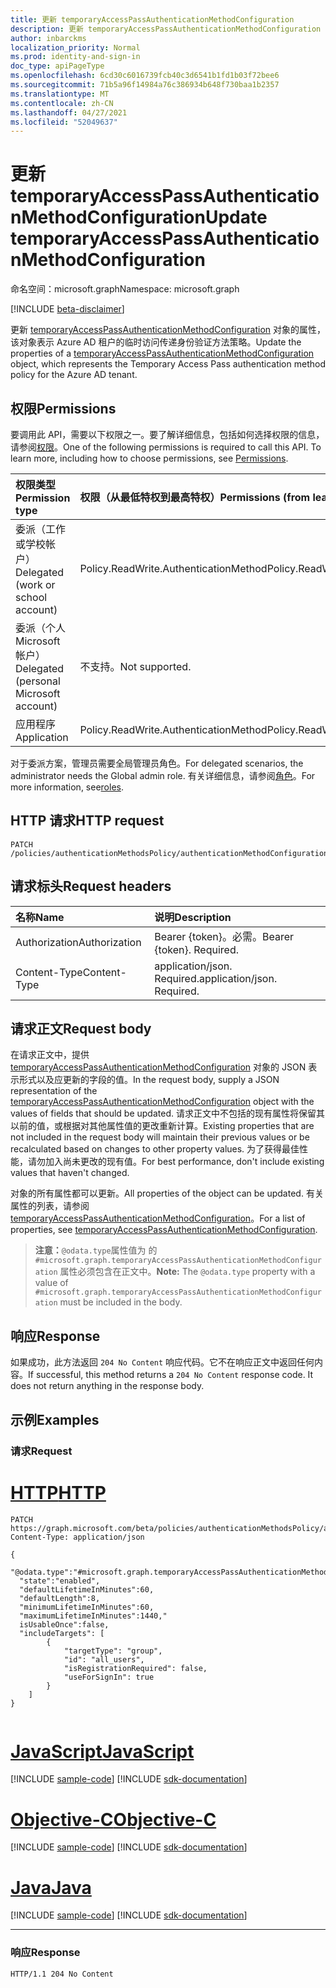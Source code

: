 ```yaml
---
title: 更新 temporaryAccessPassAuthenticationMethodConfiguration
description: 更新 temporaryAccessPassAuthenticationMethodConfiguration 对象的属性。
author: inbarckms
localization_priority: Normal
ms.prod: identity-and-sign-in
doc_type: apiPageType
ms.openlocfilehash: 6cd30c6016739fcb40c3d6541b1fd1b03f72bee6
ms.sourcegitcommit: 71b5a96f14984a76c386934b648f730baa1b2357
ms.translationtype: MT
ms.contentlocale: zh-CN
ms.lasthandoff: 04/27/2021
ms.locfileid: "52049637"
---
```

# <a name="update-temporaryaccesspassauthenticationmethodconfiguration"></a><span data-ttu-id="e35c3-103">更新 temporaryAccessPassAuthenticationMethodConfiguration</span><span class="sxs-lookup"><span data-stu-id="e35c3-103">Update temporaryAccessPassAuthenticationMethodConfiguration</span></span>
<span data-ttu-id="e35c3-104">命名空间：microsoft.graph</span><span class="sxs-lookup"><span data-stu-id="e35c3-104">Namespace: microsoft.graph</span></span>

[!INCLUDE [beta-disclaimer](../../includes/beta-disclaimer.md)]

<span data-ttu-id="e35c3-105">更新 [temporaryAccessPassAuthenticationMethodConfiguration](../resources/temporaryaccesspassauthenticationmethodconfiguration.md) 对象的属性，该对象表示 Azure AD 租户的临时访问传递身份验证方法策略。</span><span class="sxs-lookup"><span data-stu-id="e35c3-105">Update the properties of a [temporaryAccessPassAuthenticationMethodConfiguration](../resources/temporaryaccesspassauthenticationmethodconfiguration.md) object,  which represents the Temporary Access Pass authentication method policy for the Azure AD tenant.</span></span>

## <a name="permissions"></a><span data-ttu-id="e35c3-106">权限</span><span class="sxs-lookup"><span data-stu-id="e35c3-106">Permissions</span></span>
<span data-ttu-id="e35c3-p101">要调用此 API，需要以下权限之一。要了解详细信息，包括如何选择权限的信息，请参阅[权限](/graph/permissions-reference)。</span><span class="sxs-lookup"><span data-stu-id="e35c3-p101">One of the following permissions is required to call this API. To learn more, including how to choose permissions, see [Permissions](/graph/permissions-reference).</span></span>

|<span data-ttu-id="e35c3-109">权限类型</span><span class="sxs-lookup"><span data-stu-id="e35c3-109">Permission type</span></span>|<span data-ttu-id="e35c3-110">权限（从最低特权到最高特权）</span><span class="sxs-lookup"><span data-stu-id="e35c3-110">Permissions (from least to most privileged)</span></span>|
|:---|:---|
|<span data-ttu-id="e35c3-111">委派（工作或学校帐户）</span><span class="sxs-lookup"><span data-stu-id="e35c3-111">Delegated (work or school account)</span></span>|<span data-ttu-id="e35c3-112">Policy.ReadWrite.AuthenticationMethod</span><span class="sxs-lookup"><span data-stu-id="e35c3-112">Policy.ReadWrite.AuthenticationMethod</span></span>|
|<span data-ttu-id="e35c3-113">委派（个人 Microsoft 帐户）</span><span class="sxs-lookup"><span data-stu-id="e35c3-113">Delegated (personal Microsoft account)</span></span>|<span data-ttu-id="e35c3-114">不支持。</span><span class="sxs-lookup"><span data-stu-id="e35c3-114">Not supported.</span></span>|
|<span data-ttu-id="e35c3-115">应用程序</span><span class="sxs-lookup"><span data-stu-id="e35c3-115">Application</span></span>|<span data-ttu-id="e35c3-116">Policy.ReadWrite.AuthenticationMethod</span><span class="sxs-lookup"><span data-stu-id="e35c3-116">Policy.ReadWrite.AuthenticationMethod</span></span>|

 <span data-ttu-id="e35c3-117">对于委派方案，管理员需要全局管理员角色。</span><span class="sxs-lookup"><span data-stu-id="e35c3-117">For delegated scenarios, the administrator needs the Global admin role.</span></span> <span data-ttu-id="e35c3-118">有关详细信息，请参阅[角色](/azure/active-directory/users-groups-roles/directory-assign-admin-roles#available-roles)。</span><span class="sxs-lookup"><span data-stu-id="e35c3-118">For more information, see[roles](/azure/active-directory/users-groups-roles/directory-assign-admin-roles#available-roles).</span></span>


## <a name="http-request"></a><span data-ttu-id="e35c3-119">HTTP 请求</span><span class="sxs-lookup"><span data-stu-id="e35c3-119">HTTP request</span></span>

<!-- {
  "blockType": "ignored"
}
-->
``` http
PATCH /policies/authenticationMethodsPolicy/authenticationMethodConfigurations/TemporaryAccessPass
```

## <a name="request-headers"></a><span data-ttu-id="e35c3-120">请求标头</span><span class="sxs-lookup"><span data-stu-id="e35c3-120">Request headers</span></span>
|<span data-ttu-id="e35c3-121">名称</span><span class="sxs-lookup"><span data-stu-id="e35c3-121">Name</span></span>|<span data-ttu-id="e35c3-122">说明</span><span class="sxs-lookup"><span data-stu-id="e35c3-122">Description</span></span>|
|:---|:---|
|<span data-ttu-id="e35c3-123">Authorization</span><span class="sxs-lookup"><span data-stu-id="e35c3-123">Authorization</span></span>|<span data-ttu-id="e35c3-p103">Bearer {token}。必需。</span><span class="sxs-lookup"><span data-stu-id="e35c3-p103">Bearer {token}. Required.</span></span>|
|<span data-ttu-id="e35c3-126">Content-Type</span><span class="sxs-lookup"><span data-stu-id="e35c3-126">Content-Type</span></span>|<span data-ttu-id="e35c3-p104">application/json. Required.</span><span class="sxs-lookup"><span data-stu-id="e35c3-p104">application/json. Required.</span></span>|

## <a name="request-body"></a><span data-ttu-id="e35c3-129">请求正文</span><span class="sxs-lookup"><span data-stu-id="e35c3-129">Request body</span></span>
<span data-ttu-id="e35c3-130">在请求正文中，提供 [temporaryAccessPassAuthenticationMethodConfiguration](../resources/temporaryaccesspassauthenticationmethodconfiguration.md) 对象的 JSON 表示形式以及应更新的字段的值。</span><span class="sxs-lookup"><span data-stu-id="e35c3-130">In the request body, supply a JSON representation of the [temporaryAccessPassAuthenticationMethodConfiguration](../resources/temporaryaccesspassauthenticationmethodconfiguration.md) object with the values of fields that should be updated.</span></span> <span data-ttu-id="e35c3-131">请求正文中不包括的现有属性将保留其以前的值，或根据对其他属性值的更改重新计算。</span><span class="sxs-lookup"><span data-stu-id="e35c3-131">Existing properties that are not included in the request body will maintain their previous values or be recalculated based on changes to other property values.</span></span> <span data-ttu-id="e35c3-132">为了获得最佳性能，请勿加入尚未更改的现有值。</span><span class="sxs-lookup"><span data-stu-id="e35c3-132">For best performance, don't include existing values that haven't changed.</span></span>

<span data-ttu-id="e35c3-133">对象的所有属性都可以更新。</span><span class="sxs-lookup"><span data-stu-id="e35c3-133">All properties of the object can be updated.</span></span> <span data-ttu-id="e35c3-134">有关属性的列表，请参阅 [temporaryAccessPassAuthenticationMethodConfiguration](../resources/temporaryaccesspassauthenticationmethodconfiguration.md)。</span><span class="sxs-lookup"><span data-stu-id="e35c3-134">For a list of properties, see [temporaryAccessPassAuthenticationMethodConfiguration](../resources/temporaryaccesspassauthenticationmethodconfiguration.md).</span></span>

><span data-ttu-id="e35c3-135">**注意：**`@odata.type`属性值为 的 `#microsoft.graph.temporaryAccessPassAuthenticationMethodConfiguration` 属性必须包含在正文中。</span><span class="sxs-lookup"><span data-stu-id="e35c3-135">**Note:** The `@odata.type` property with a value of `#microsoft.graph.temporaryAccessPassAuthenticationMethodConfiguration` must be included in the body.</span></span>

## <a name="response"></a><span data-ttu-id="e35c3-136">响应</span><span class="sxs-lookup"><span data-stu-id="e35c3-136">Response</span></span>

<span data-ttu-id="e35c3-p107">如果成功，此方法返回 `204 No Content` 响应代码。它不在响应正文中返回任何内容。</span><span class="sxs-lookup"><span data-stu-id="e35c3-p107">If successful, this method returns a `204 No Content` response code. It does not return anything in the response body.</span></span>

## <a name="examples"></a><span data-ttu-id="e35c3-139">示例</span><span class="sxs-lookup"><span data-stu-id="e35c3-139">Examples</span></span>

### <a name="request"></a><span data-ttu-id="e35c3-140">请求</span><span class="sxs-lookup"><span data-stu-id="e35c3-140">Request</span></span>

# <a name="http"></a>[<span data-ttu-id="e35c3-141">HTTP</span><span class="sxs-lookup"><span data-stu-id="e35c3-141">HTTP</span></span>](#tab/http)
<!-- {
  "blockType": "request",
  "name": "update_temporaryaccesspassauthenticationmethodconfiguration"
}
-->
``` http
PATCH https://graph.microsoft.com/beta/policies/authenticationMethodsPolicy/authenticationMethodConfigurations/TemporaryAccessPass
Content-Type: application/json

{
  "@odata.type":"#microsoft.graph.temporaryAccessPassAuthenticationMethodConfiguration",
  "state":"enabled",
  "defaultLifetimeInMinutes":60,
  "defaultLength":8,
  "minimumLifetimeInMinutes":60,
  "maximumLifetimeInMinutes":1440,"
  isUsableOnce":false,
  "includeTargets": [
        {
            "targetType": "group",
            "id": "all_users",
            "isRegistrationRequired": false,
            "useForSignIn": true
        }
    ]
}


```
# <a name="javascript"></a>[<span data-ttu-id="e35c3-142">JavaScript</span><span class="sxs-lookup"><span data-stu-id="e35c3-142">JavaScript</span></span>](#tab/javascript)
[!INCLUDE [sample-code](../includes/snippets/javascript/update-temporaryaccesspassauthenticationmethodconfiguration-javascript-snippets.md)]
[!INCLUDE [sdk-documentation](../includes/snippets/snippets-sdk-documentation-link.md)]

# <a name="objective-c"></a>[<span data-ttu-id="e35c3-143">Objective-C</span><span class="sxs-lookup"><span data-stu-id="e35c3-143">Objective-C</span></span>](#tab/objc)
[!INCLUDE [sample-code](../includes/snippets/objc/update-temporaryaccesspassauthenticationmethodconfiguration-objc-snippets.md)]
[!INCLUDE [sdk-documentation](../includes/snippets/snippets-sdk-documentation-link.md)]

# <a name="java"></a>[<span data-ttu-id="e35c3-144">Java</span><span class="sxs-lookup"><span data-stu-id="e35c3-144">Java</span></span>](#tab/java)
[!INCLUDE [sample-code](../includes/snippets/java/update-temporaryaccesspassauthenticationmethodconfiguration-java-snippets.md)]
[!INCLUDE [sdk-documentation](../includes/snippets/snippets-sdk-documentation-link.md)]

---


### <a name="response"></a><span data-ttu-id="e35c3-145">响应</span><span class="sxs-lookup"><span data-stu-id="e35c3-145">Response</span></span>
<!-- {
  "blockType": "response",
  "truncated": true
}
-->
``` http
HTTP/1.1 204 No Content
```
